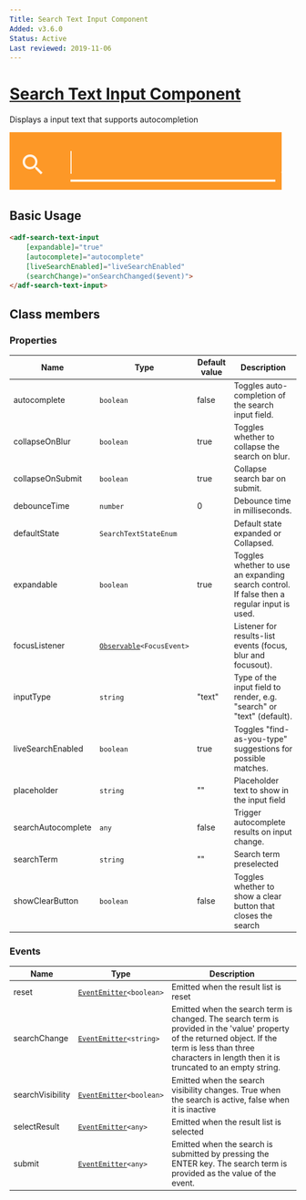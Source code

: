 ```yaml
---
Title: Search Text Input Component
Added: v3.6.0
Status: Active
Last reviewed: 2019-11-06
---
```


# [Search Text Input Component](../../../lib/core/search-text/search-text-input.component.ts "Defined in search-text-input.component.ts")

Displays a input text that supports autocompletion

![Text Widget](../../docassets/images/search-text-input.png)

## Basic Usage

```html
<adf-search-text-input
    [expandable]="true"
    [autocomplete]="autocomplete"
    [liveSearchEnabled]="liveSearchEnabled"
    (searchChange)="onSearchChanged($event)">
</adf-search-text-input>
```

## Class members

### Properties

| Name | Type | Default value | Description |
| ---- | ---- | ------------- | ----------- |
| autocomplete | `boolean` | false | Toggles auto-completion of the search input field. |
| collapseOnBlur | `boolean` | true | Toggles whether to collapse the search on blur. |
| collapseOnSubmit | `boolean` | true | Collapse search bar on submit. |
| debounceTime | `number` | 0 | Debounce time in milliseconds. |
| defaultState | `SearchTextStateEnum` |  | Default state expanded or Collapsed. |
| expandable | `boolean` | true | Toggles whether to use an expanding search control. If false then a regular input is used. |
| focusListener | [`Observable`](http://reactivex.io/documentation/observable.html)`<FocusEvent>` |  | Listener for results-list events (focus, blur and focusout). |
| inputType | `string` | "text" | Type of the input field to render, e.g. "search" or "text" (default). |
| liveSearchEnabled | `boolean` | true | Toggles "find-as-you-type" suggestions for possible matches. |
| placeholder | `string` | "" | Placeholder text to show in the input field |
| searchAutocomplete | `any` | false | Trigger autocomplete results on input change. |
| searchTerm | `string` | "" | Search term preselected |
| showClearButton | `boolean` | false | Toggles whether to show a clear button that closes the search |

### Events

| Name | Type | Description |
| ---- | ---- | ----------- |
| reset | [`EventEmitter`](https://angular.io/api/core/EventEmitter)`<boolean>` | Emitted when the result list is reset |
| searchChange | [`EventEmitter`](https://angular.io/api/core/EventEmitter)`<string>` | Emitted when the search term is changed. The search term is provided in the 'value' property of the returned object.  If the term is less than three characters in length then it is truncated to an empty string. |
| searchVisibility | [`EventEmitter`](https://angular.io/api/core/EventEmitter)`<boolean>` | Emitted when the search visibility changes. True when the search is active, false when it is inactive |
| selectResult | [`EventEmitter`](https://angular.io/api/core/EventEmitter)`<any>` | Emitted when the result list is selected |
| submit | [`EventEmitter`](https://angular.io/api/core/EventEmitter)`<any>` | Emitted when the search is submitted by pressing the ENTER key. The search term is provided as the value of the event. |
